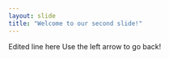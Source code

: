 ```yaml
---
layout: slide
title: "Welcome to our second slide!"
---
```

Edited line here
Use the left arrow to go back!
